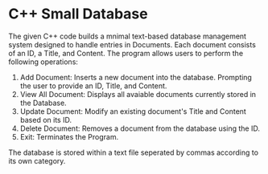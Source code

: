 # C++ Small Database
The given C++ code builds a mnimal text-based database management system designed to handle entries in Documents. 
Each document consists of an ID, a Title, and Content. 
The program allows users to perform the following operations:
1. Add Document: Inserts a new document into the database. Prompting the user to provide an ID, Title, and Content.
2. View All Document: Displays all avaiable documents currently stored in the Database.
3. Update Document: Modify an existing document's Title and Content based on its ID.
4. Delete Document: Removes a document from the database using the ID.
5. Exit: Terminates the Program.

The database is stored within a text file seperated by commas according to its own category.
